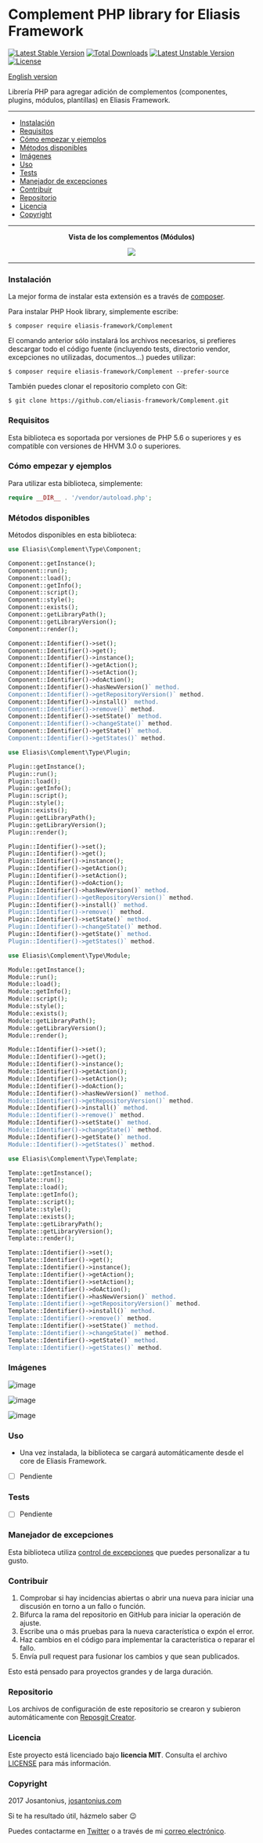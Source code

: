 # Complement PHP library for Eliasis Framework

[![Latest Stable Version](https://poser.pugx.org/eliasis-framework/complement/v/stable)](https://packagist.org/packages/eliasis-framework/complement) [![Total Downloads](https://poser.pugx.org/eliasis-framework/complement/downloads)](https://packagist.org/packages/eliasis-framework/complement) [![Latest Unstable Version](https://poser.pugx.org/eliasis-framework/complement/v/unstable)](https://packagist.org/packages/eliasis-framework/complement) [![License](https://poser.pugx.org/eliasis-framework/complement/license)](https://packagist.org/packages/eliasis-framework/complement)

[English version](README.md)

Librería PHP para agregar adición de complementos (componentes, plugins, módulos, plantillas) en Eliasis Framework.

---

- [Instalación](#instalación)
- [Requisitos](#requisitos)
- [Cómo empezar y ejemplos](#cómo-empezar-y-ejemplos)
- [Métodos disponibles](#métodos-disponibles)
- [Imágenes](#imagenes)
- [Uso](#uso)
- [Tests](#tests)
- [Manejador de excepciones](#manejador-de-excepciones)
- [Contribuir](#contribuir)
- [Repositorio](#repositorio)
- [Licencia](#licencia)
- [Copyright](#copyright)

---

<p align="center"><strong>Vista de los complementos (Módulos)</strong></p>

<p align="center">
  <a href="https://youtu.be/EJi_TXa28Mc" title="Echa un vistazo al código">
  	<img src="https://raw.githubusercontent.com/Josantonius/PHP-Algorithm/master/resources/youtube-thumbnail.jpg">
  </a>
</p>

---

### Instalación 

La mejor forma de instalar esta extensión es a través de [composer](http://getcomposer.org/download/).

Para instalar PHP Hook library, simplemente escribe:

    $ composer require eliasis-framework/Complement

El comando anterior sólo instalará los archivos necesarios, si prefieres descargar todo el código fuente (incluyendo tests, directorio vendor, excepciones no utilizadas, documentos...) puedes utilizar:

    $ composer require eliasis-framework/Complement --prefer-source

También puedes clonar el repositorio completo con Git:

	$ git clone https://github.com/eliasis-framework/Complement.git

### Requisitos

Esta biblioteca es soportada por versiones de PHP 5.6 o superiores y es compatible con versiones de HHVM 3.0 o superiores.

### Cómo empezar y ejemplos

Para utilizar esta biblioteca, simplemente:

```php
require __DIR__ . '/vendor/autoload.php';
```

### Métodos disponibles

Métodos disponibles en esta biblioteca:

```php
use Eliasis\Complement\Type\Component;

Component::getInstance();
Component::run();
Component::load();
Component::getInfo();
Component::script();
Component::style();
Component::exists();
Component::getLibraryPath();
Component::getLibraryVersion();
Component::render();

Component::Identifier()->set();
Component::Identifier()->get();
Component::Identifier()->instance();
Component::Identifier()->getAction();
Component::Identifier()->setAction();
Component::Identifier()->doAction();
Component::Identifier()->hasNewVersion()` method.
Component::Identifier()->getRepositoryVersion()` method.
Component::Identifier()->install()` method.
Component::Identifier()->remove()` method.
Component::Identifier()->setState()` method.
Component::Identifier()->changeState()` method.
Component::Identifier()->getState()` method.
Component::Identifier()->getStates()` method.
```

```php
use Eliasis\Complement\Type\Plugin;

Plugin::getInstance();
Plugin::run();
Plugin::load();
Plugin::getInfo();
Plugin::script();
Plugin::style();
Plugin::exists();
Plugin::getLibraryPath();
Plugin::getLibraryVersion();
Plugin::render();

Plugin::Identifier()->set();
Plugin::Identifier()->get();
Plugin::Identifier()->instance();
Plugin::Identifier()->getAction();
Plugin::Identifier()->setAction();
Plugin::Identifier()->doAction();
Plugin::Identifier()->hasNewVersion()` method.
Plugin::Identifier()->getRepositoryVersion()` method.
Plugin::Identifier()->install()` method.
Plugin::Identifier()->remove()` method.
Plugin::Identifier()->setState()` method.
Plugin::Identifier()->changeState()` method.
Plugin::Identifier()->getState()` method.
Plugin::Identifier()->getStates()` method.
```

```php
use Eliasis\Complement\Type\Module;

Module::getInstance();
Module::run();
Module::load();
Module::getInfo();
Module::script();
Module::style();
Module::exists();
Module::getLibraryPath();
Module::getLibraryVersion();
Module::render();

Module::Identifier()->set();
Module::Identifier()->get();
Module::Identifier()->instance();
Module::Identifier()->getAction();
Module::Identifier()->setAction();
Module::Identifier()->doAction();
Module::Identifier()->hasNewVersion()` method.
Module::Identifier()->getRepositoryVersion()` method.
Module::Identifier()->install()` method.
Module::Identifier()->remove()` method.
Module::Identifier()->setState()` method.
Module::Identifier()->changeState()` method.
Module::Identifier()->getState()` method.
Module::Identifier()->getStates()` method.
```

```php
use Eliasis\Complement\Type\Template;

Template::getInstance();
Template::run();
Template::load();
Template::getInfo();
Template::script();
Template::style();
Template::exists();
Template::getLibraryPath();
Template::getLibraryVersion();
Template::render();

Template::Identifier()->set();
Template::Identifier()->get();
Template::Identifier()->instance();
Template::Identifier()->getAction();
Template::Identifier()->setAction();
Template::Identifier()->doAction();
Template::Identifier()->hasNewVersion()` method.
Template::Identifier()->getRepositoryVersion()` method.
Template::Identifier()->install()` method.
Template::Identifier()->remove()` method.
Template::Identifier()->setState()` method.
Template::Identifier()->changeState()` method.
Template::Identifier()->getState()` method.
Template::Identifier()->getStates()` method.
```

### Imágenes

![image](resources/eliasis-complement-1.png)

![image](resources/eliasis-complement-2.png)

![image](resources/eliasis-complement-3.png)

### Uso

- Una vez instalada, la biblioteca se cargará automáticamente desde el core de Eliasis Framework.

- [ ] Pendiente

### Tests 

- [ ] Pendiente

### Manejador de excepciones

Esta biblioteca utiliza [control de excepciones](src/Exception) que puedes personalizar a tu gusto.
### Contribuir
1. Comprobar si hay incidencias abiertas o abrir una nueva para iniciar una discusión en torno a un fallo o función.
1. Bifurca la rama del repositorio en GitHub para iniciar la operación de ajuste.
1. Escribe una o más pruebas para la nueva característica o expón el error.
1. Haz cambios en el código para implementar la característica o reparar el fallo.
1. Envía pull request para fusionar los cambios y que sean publicados.

Esto está pensado para proyectos grandes y de larga duración.

### Repositorio

Los archivos de configuración de este repositorio se crearon y subieron automáticamente con [Reposgit Creator](https://github.com/Josantonius/BASH-Reposgit).

### Licencia

Este proyecto está licenciado bajo **licencia MIT**. Consulta el archivo [LICENSE](LICENSE) para más información.

### Copyright

2017 Josantonius, [josantonius.com](https://josantonius.com/)

Si te ha resultado útil, házmelo saber :wink:

Puedes contactarme en [Twitter](https://twitter.com/Josantonius) o a través de mi [correo electrónico](mailto:hello@josantonius.com).
